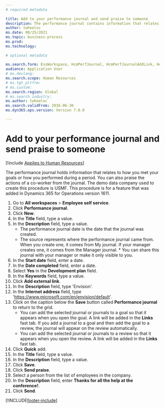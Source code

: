 ```yaml
--- 
# required metadata 
 
title: Add to your performance journal and send praise to someone
description: The performance journal contains information that relates to how employees meet their goals or how they performed during a period. 
author: twheeloc
ms.date: 08/25/2021
ms.topic: business-process 
ms.prod:  
ms.technology:  
 
# optional metadata 
 
ms.search.form: EssWorkspace, HcmPerfJournal, HcmPerfJournalAddLink, HcmPerfPraise, HcmWorkerLookUpByPerson, HcmPerfJournalAdd, HcmEmployeeDevelopmentWorkspace
audience: Application User 
# ms.devlang:  
ms.search.scope: Human Resources
# ms.tgt_pltfrm:  
# ms.custom:  
ms.search.region: Global
# ms.search.industry: 
ms.author: twheeloc
ms.search.validFrom: 2016-06-30 
ms.dyn365.ops.version: Version 7.0.0 

---
```


# Add to your performance journal and send praise to someone

[!include [Applies to Human Resources](../includes/applies-to-hr.md)]

The performance journal holds information that relates to how you met your goals or how you performed during a period. You can also praise the actions of a co-worker from the journal. The demo data company used to create this procedure is USMF. This procedure is for a feature that was added in Dynamics 365 for Operations version 1611.

1. Go to **All workspaces** > **Employee self service**.
2. Click **Performance journal**.
3. Click **New**.
4. In the **Title** field, type a value.
5. In the **Description** field, type a value.
    * The performance journal date is the date that the journal was created.  
    * The source represents where the performance journal came from. When you create one, it comes from My journal. If your manager creates one, it comes from the Manager journal.      * You can share this journal with your manager or make it only visible to you.  
6. In the **Start date** field, enter a date.
7. In the **Date completed** field, enter a date.
8. Select **Yes** in the **Development plan** field.
9. In the **Keywords** field, type a value.
10. Click **Add external link**.
11. In the **Description** field, type 'Envision'.
12. In the **Internet address** field, type 'https://www.microsoft.com/en/envision/default'.
13. Click on the caption below the **Save** button called **Performance journal** to return to the grid.
    * You can add the selected journal or journals to a goal so that it appears when you open the goal. A link will be added in the **Links** fast tab. If you add a journal to a goal and then add the goal to a review, the journal will appear on the review automatically.  
    * You can add the selected journal or journals to a review so that it appears when you open the review. A link will be added in the **Links** fast tab.  
14. Click **Quick** add.
15. In the **Title** field, type a value.
16. In the **Description** field, type a value.
17. Click **Save**.
18. Click **Send praise**.
19. Select a person from the list of employees in the company.
20. In the **Description** field, enter **Thanks for all the help at the conference!**.
21. Click **Send**.



[!INCLUDE[footer-include](../includes/footer-banner.md)]
